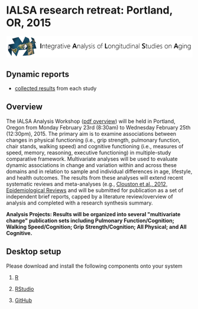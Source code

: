 
# IALSA research retreat: Portland, OR, 2015
![logl](libs/images/ialsa_long.png)

## Dynamic reports

- [collected results](http://htmlpreview.github.io/?https://github.com/IALSA/IALSA-2015-Portland/blob/master/synthesis/study_report.html) from each study

## Overview

The IALSA Analysis Workshop ([pdf overview](https://www.dropbox.com/s/a8zmh70ybedyec6/IALSA%20Feb%202015%20Workshop%20Overview.pdf?dl=0)) will be held in Portland, Oregon from Monday February 23rd (8:30am) to Wednesday February 25th (12:30pm), 2015. The primary aim is to examine associations between changes in physical functioning (i.e., grip strength, pulmonary function, chair stands, walking speed) and cognitive functioning (i.e., measures of speed, memory, reasoning, executive functioning) in multiple-study comparative framework. Multivariate analyses will be used to evaluate dynamic associations in change and variation within and across these domains and in relation to sample and individual differences in age, lifestyle, and health outcomes. The results from these analyses will extend recent systematic reviews and meta-analyses (e.g., [Clouston et al., 2012, Epidemiological Reviews](https://www.dropbox.com/s/vfe7u2ez5oxp3ev/Clouston_2013_Epidemiol%20Rev.pdf?dl=0) and will be submitted for publication as a set of independent brief reports, capped by a literature review/overview of analysis and completed with a research synthesis summary.

**Analysis Projects: Results will be organized into several "multivariate change" publication sets including Pulmonary Function/Cognition; Walking Speed/Cognition; Grip Strength/Cognition; All Physical; and All Cognitive.**


## Desktop setup

Please download and install the following components onto your system

1. [R](http://cran.r-project.org/)

2. [RStudio](http://www.rstudio.com/products/rstudio/)

3. [GitHub](http://www.github.com)


